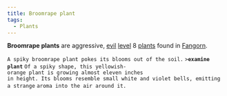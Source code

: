 ```yaml
---
title: Broomrape plant
tags:
  - Plants
---
```

**Broomrape plants** are aggressive, [evil](alignment "wikilink")
[level](level "wikilink") 8 [plants](plant "wikilink") found in
[Fangorn](Fangorn "wikilink").

`A spiky broomrape plant pokes its blooms out of the soil.`
`>`**`examine plant`**
`Of a spiky shape, this yellowish-orange plant is growing almost eleven inches`
`in height. Its blooms resemble small white and violet bells, emitting a strange`
`aroma into the air around it.`
